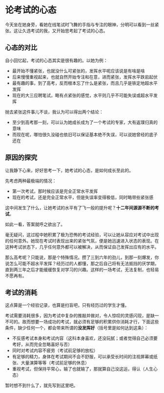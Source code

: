 # 论考试的心态

今天坐在她身旁，看她在线笔试时飞舞的手指与专注的眼神，分明可以看到一丝紧张。这让久违考试的我，又开始思考起了考试的心态。

## 心态的对比

自小回忆起，考试的心态其实是很有趣的。以她为例：

- 最开始不懂紧张，也就没什么可紧张的，发挥水平呢应该说是有啥是啥
- 后来慢慢重视起来，也就自然开始专注和在意，进而紧张，发挥水平跌宕起伏
- 最有趣的事，到了高考，反而根本忘了什么是紧张，而且几乎是铁定地超水平发挥
- 现在的大三应聘笔试，略有点紧张的感觉，水平则几乎不可能失误或超水平发挥

抛去紧张这件事儿不谈，我认为可以得出两个结论：

- 至少到高考那一刻，可以认为她成长成为了一个考试的专家，大有返璞归真的意味
- 而现在呢，哪怕很久没碰也依旧可以保证基本绝不失误，可以说她曾经的底子还在

## 原因的探究

让我静下心来，好好思考一下，她考试的心态，是如何成长至此的。

先考虑两种最极端的情况：

- 第一次考试，那时候应该是完全正常水平发挥
- 现在的考试，还是完全正常水平，但是失误率变得极低，同时略带些紧张感

这中间发生了什么，让她考试的水平有了飞一般的提升呢？**十二年间源源不断的考试**。

如此一看，答案就呼之欲出了。

毫无疑问，这过程中她积累了极为恐怖的考试经验，可以让她从容应对考试中出现的任何意外。她现在考试时表现出来的紧张气氛，便是她迅速进入状态的表现。在这种考试状态下，几乎任何意外都可以被解决，从而保证自己发挥出应有的水平。

那么高考呢？只能说，那是个特殊情况。攒了三到六年的劲儿，到那一刻爆发，你说怎么可能不超水平发挥？经历过的人都懂，那之后自己将有无法抵挡的厌学期，直到两三年之后才能缓缓恢复对学习的兴趣。这样的一场考试，无法复制，也轻易不愿再有。

## 考试的消耗

这点算是一个经验记录，也算是扫盲吧，只有经历过的学生才懂。

考试需要消耗很多，因为考试中复杂的推敲并做对，令人惊叹的灵感闪现，是缺一不可的。故而想要一场成功的考试，就必须有足够的积累供你消耗才行，下面这些条件，缺少任何一个，都会带来所谓的**没发挥好**（括号里是如何达到这条）：

- 不反感考试本身和考试内容（这科本身喜欢，还没玩腻；或者觉得自己必须要考好，从而完全忽略喜好与否）
- 同时对考试内容不疲劳（考试前足够的放松）
- 有足够的精力，身体在考试期间不会不舒服，可以承受长时间的注视屏幕或纸张、大量演算等等（考试前足够的休息）
- 重视考试，但保持平常心，输了也就输了，那就算自己没这运，得认（人生心态）

暂时想不到什么了，就先写到这里吧。